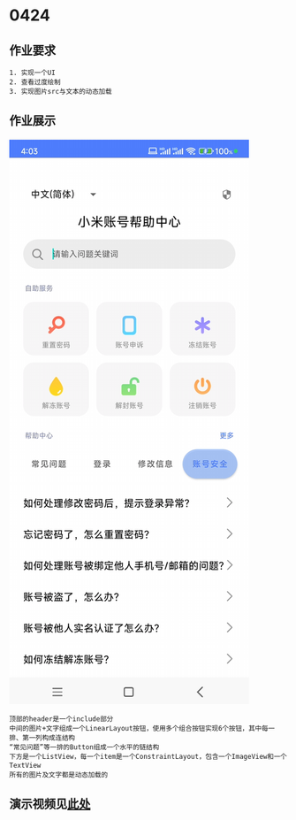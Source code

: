 # 0424

## 作业要求
```
1. 实现一个UI
2. 查看过度绘制
3. 实现图片src与文本的动态加载
```

## 作业展示

![实现的界面](../../../../../../../../demo/work_0424/作业展示0424.png)
```
顶部的header是一个include部分
中间的图片+文字组成一个LinearLayout按钮，使用多个组合按钮实现6个按钮，其中每一排、第一列构成连结构
“常见问题”等一排的Button组成一个水平的链结构
下方是一个ListView，每一个item是一个ConstraintLayout，包含一个ImageView和一个TextView
所有的图片及文字都是动态加载的
```
## 演示视频见[此处](../../../../../../../../demo/work_0424/作业演示视频0424.mp4)